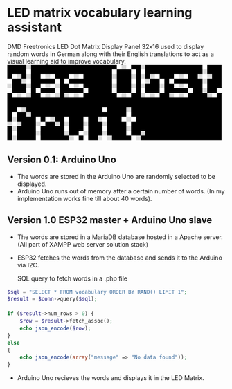 # LED matrix vocabulary learning assistant
DMD Freetronics LED Dot Matrix Display Panel 32x16 used to display random words in German along with their English translations to act as a visual learning aid to improve vocabulary.
![Figure 1](https://github.com/AntonSaikia/LED_lang_assist/blob/main/sample_pxlart.png)

## Version 0.1: Arduino Uno
- The words are stored in the Arduino Uno are randomly selected to be displayed.
- Arduino Uno runs out of memory after a certain number of words. (In my implementation works fine till about 40 words).

## Version 1.0 ESP32 master + Arduino Uno slave
- The words are stored in a MariaDB database hosted in a Apache server. (All part of XAMPP web server solution stack)
- ESP32 fetches the words from the database and sends it to the Arduino via I2C.

	SQL query to fetch words in a .php file
```php
$sql = "SELECT * FROM vocabulary ORDER BY RAND() LIMIT 1";
$result = $conn->query($sql);

if ($result->num_rows > 0) {
    $row = $result->fetch_assoc();
    echo json_encode($row);
} 
else 
{
    echo json_encode(array("message" => "No data found"));
}
```
- Arduino Uno recieves the words and displays it in the LED Matrix.